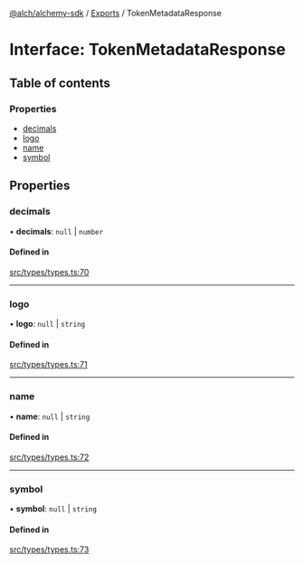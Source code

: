 [@alch/alchemy-sdk](../README.md) / [Exports](../modules.md) / TokenMetadataResponse

# Interface: TokenMetadataResponse

## Table of contents

### Properties

- [decimals](TokenMetadataResponse.md#decimals)
- [logo](TokenMetadataResponse.md#logo)
- [name](TokenMetadataResponse.md#name)
- [symbol](TokenMetadataResponse.md#symbol)

## Properties

### decimals

• **decimals**: ``null`` \| `number`

#### Defined in

[src/types/types.ts:70](https://github.com/alchemyplatform/alchemy-sdk-js/blob/0fdf0d4/src/types/types.ts#L70)

___

### logo

• **logo**: ``null`` \| `string`

#### Defined in

[src/types/types.ts:71](https://github.com/alchemyplatform/alchemy-sdk-js/blob/0fdf0d4/src/types/types.ts#L71)

___

### name

• **name**: ``null`` \| `string`

#### Defined in

[src/types/types.ts:72](https://github.com/alchemyplatform/alchemy-sdk-js/blob/0fdf0d4/src/types/types.ts#L72)

___

### symbol

• **symbol**: ``null`` \| `string`

#### Defined in

[src/types/types.ts:73](https://github.com/alchemyplatform/alchemy-sdk-js/blob/0fdf0d4/src/types/types.ts#L73)
